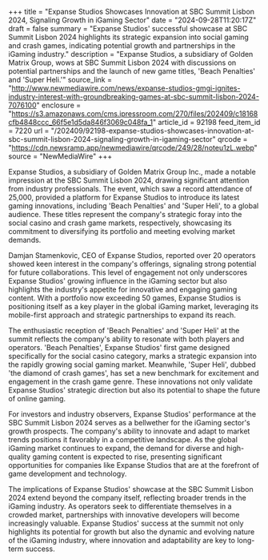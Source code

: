 +++
title = "Expanse Studios Showcases Innovation at SBC Summit Lisbon 2024, Signaling Growth in iGaming Sector"
date = "2024-09-28T11:20:17Z"
draft = false
summary = "Expanse Studios' successful showcase at SBC Summit Lisbon 2024 highlights its strategic expansion into social gaming and crash games, indicating potential growth and partnerships in the iGaming industry."
description = "Expanse Studios, a subsidiary of Golden Matrix Group, wows at SBC Summit Lisbon 2024 with discussions on potential partnerships and the launch of new game titles, 'Beach Penalties' and 'Super Heli.'"
source_link = "http://www.newmediawire.com/news/expanse-studios-gmgi-ignites-industry-interest-with-groundbreaking-games-at-sbc-summit-lisbon-2024-7076100"
enclosure = "https://s3.amazonaws.com/cms.ipressroom.com/270/files/202409/c18168cfb4848ccc_66f5e1d5da846f3069c048fa_1"
article_id = 92198
feed_item_id = 7220
url = "/202409/92198-expanse-studios-showcases-innovation-at-sbc-summit-lisbon-2024-signaling-growth-in-igaming-sector"
qrcode = "https://cdn.newsramp.app/newmediawire/qrcode/249/28/noteu1zL.webp"
source = "NewMediaWire"
+++

<p>Expanse Studios, a subsidiary of Golden Matrix Group Inc., made a notable impression at the SBC Summit Lisbon 2024, drawing significant attention from industry professionals. The event, which saw a record attendance of 25,000, provided a platform for Expanse Studios to introduce its latest gaming innovations, including 'Beach Penalties' and 'Super Heli', to a global audience. These titles represent the company's strategic foray into the social casino and crash game markets, respectively, showcasing its commitment to diversifying its portfolio and meeting evolving market demands.</p><p>Damjan Stamenkovic, CEO of Expanse Studios, reported over 20 operators showed keen interest in the company's offerings, signaling strong potential for future collaborations. This level of engagement not only underscores Expanse Studios' growing influence in the iGaming sector but also highlights the industry's appetite for innovative and engaging gaming content. With a portfolio now exceeding 50 games, Expanse Studios is positioning itself as a key player in the global iGaming market, leveraging its mobile-first approach and strategic partnerships to expand its reach.</p><p>The enthusiastic reception of 'Beach Penalties' and 'Super Heli' at the summit reflects the company's ability to resonate with both players and operators. 'Beach Penalties', Expanse Studios' first game designed specifically for the social casino category, marks a strategic expansion into the rapidly growing social gaming market. Meanwhile, 'Super Heli', dubbed 'the diamond of crash games', has set a new benchmark for excitement and engagement in the crash game genre. These innovations not only validate Expanse Studios' strategic direction but also its potential to shape the future of online gaming.</p><p>For investors and industry observers, Expanse Studios' performance at the SBC Summit Lisbon 2024 serves as a bellwether for the iGaming sector's growth prospects. The company's ability to innovate and adapt to market trends positions it favorably in a competitive landscape. As the global iGaming market continues to expand, the demand for diverse and high-quality gaming content is expected to rise, presenting significant opportunities for companies like Expanse Studios that are at the forefront of game development and technology.</p><p>The implications of Expanse Studios' showcase at the SBC Summit Lisbon 2024 extend beyond the company itself, reflecting broader trends in the iGaming industry. As operators seek to differentiate themselves in a crowded market, partnerships with innovative developers will become increasingly valuable. Expanse Studios' success at the summit not only highlights its potential for growth but also the dynamic and evolving nature of the iGaming industry, where innovation and adaptability are key to long-term success.</p>